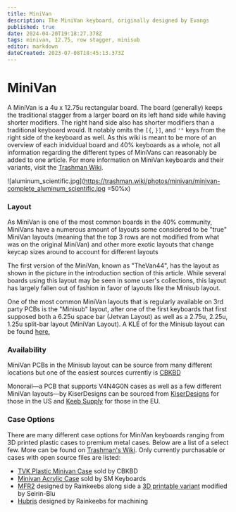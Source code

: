 ```yaml
---
title: MiniVan
description: The MiniVan keyboard, originally designed by Evangs
published: true
date: 2024-04-20T19:18:27.378Z
tags: minivan, 12.75, row stagger, minisub
editor: markdown
dateCreated: 2023-07-08T18:45:13.373Z
---
```


# MiniVan

A MiniVan is a 4u x 12.75u rectangular board. The board (generally) keeps the traditional stagger from a larger board on its left hand side while having shorter modifiers. The right hand side also has shorter modifiers than a traditional keyboard would. It notably omits the `[{`, `}]`, and `'"` keys from the right side of the keyboard as well. As this wiki is meant to be more of an overview of each inidvidual board and 40% keyboards as a whole, not all information regarding the different types of MiniVans can reasonably be added to one article. For more information on MiniVan keyboards and their variants, visit the [Trashman Wiki](https://trashman.wiki).  

![aluminum_scientific.jpg](https://trashman.wiki/photos/minivan/minivan-complete_aluminum_scientific.jpg =50%x)

### Layout

As MiniVan is one of the most common boards in the 40% community, MiniVans have a numerous amount of layouts some considered to be "true" MiniVan layouts (meaning that the top 3 rows are not modified from what was on the original MiniVan) and other more exotic layouts that change keycap sizes around to account for different layouts

The first version of the MiniVan, known as "TheVan44", has the layout as shown in the picture in the introduction section of this article. While several boards using this layout may be seen in some user's collections, this layout has largely fallen out of fashion in favor of layouts like the Minisub layout.

One of the most common MiniVan layouts that is regularly available on 3rd party PCBs is the "Minisub" layout, after one of the first keyboards that first supposed both a 6.25u space bar (Jetvan Layout) as well as a 2.75u, 2.25u, 1.25u split-bar layout (MiniVan Layout).
A KLE of for the Minisub layout can be found [here.](http://www.keyboard-layout-editor.com/##@_name=Minisub&author=RainKeebs%3B&@_a:7%3B&=ESC&=Q&=W&=E&=R&=T&=Y&=U&=I&=O&=P&_a:3&w:1.75%3B&=BACKSPACE%0A%0A%0A%0A1.75%3B&@_w:1.25%3B&=TAB%0A%0A%0A%0A1.25&_a:7%3B&=A&=S&=D&=F&=G&=H&=J&=K&=L&_a:5%3B&=%0A'%0A%0A%0A%0A%0A%22&_a:3&w:1.5%3B&=ENTER%0A%0A%0A%0A1.5%3B&@_w:1.75%3B&=SHIFT%0A%0A%0A%0A1.75&_a:7%3B&=Z&=X&=C&=V&=B&=N&=M&_a:5%3B&=%0A,%0A%0A%0A%0A%0A%3C&=%0A.%0A%0A%0A%0A%0A%3E&_a:7%3B&=%E2%86%91&_a:5%3B&=%0A%2F%2F%0A%0A%0A%0A%0A%3F%3B&@_c=%2338c2d0&a:3&w:1.25%3B&=CTRL%0A%0A%0A%0A1.25&_a:7%3B&=GUI&_a:3&w:1.25%3B&=ALT%0A%0A%0A%0A1.25&_w:6.25%3B&=%0A%0A%0A%0A6.25&_a:7%3B&=%E2%86%90&=%E2%86%93&=%E2%86%92%3B&@_a:3&w:1.25%3B&=CTRL%0A%0A%0A%0A1.25&_a:7%3B&=GUI&_a:3&w:1.25%3B&=ALT%0A%0A%0A%0A1.25&_w:2.75%3B&=%0A%0A%0A%0A2.75&_w:2.25%3B&=BACKSPACE%0A%0A%0A%0A2.25&_w:1.25%3B&=FN%0A%0A%0A%0A1.25&_a:7%3B&=%E2%86%90&=%E2%86%93&=%E2%86%92)

### Availability

MiniVan PCBs in the Minisub layout can be source from many different locations but one of the easiest sources currently is [CBKBD](https://www.cbkbd.com/product/minivan-kits)

Monorail—a PCB that supports V4N4G0N cases as well as a few different MiniVan layouts—by KiserDesigns can be sourced from [KiserDesigns](https://kiserdesigns.bigcartel.com/) for those in the US and [Keeb Supply](https://keeb.supply/products/monorail-v2-pcb) for those in the EU.

### Case Options

There are many different case options for MiniVan keyboards ranging from 3D printed plastic cases to premium metal cases. Below are a list of a select few. More can be found on [Trashman's Wiki](https://trashman.wiki). Only currently purchasable or cases with open source files are listed:
- [TVK Plastic Minivan Case](https://www.cbkbd.com/product/minivan-accessories) sold by CBKBD
- [Minivan Acrylic Case](https://smkeyboards.com/products/minivan-acrylic-case) sold by SM Keyboards
- [MFR2](https://github.com/rainkeebs/mfr2) designed by Rainkeebs along side a [3D printable variant](https://github.com/seirin-blu/mfr2) modified by Seirin-Blu
- [Hubris](https://github.com/rainkeebs/hubris-mv-case) designed by Rainkeebs for machining


